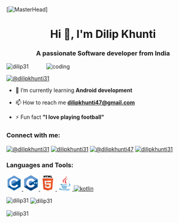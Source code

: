 [![MasterHead](https://1.bp.blogspot.com/-7A4WynwLsMw/XbBpCXG8fHI/AAAAAAAAMt4/uOa1bpLskYgrwGbllhSu2SDj_Mig8SXJQCLcBGAsYHQ/s1600/2000_600px.gif)]
<h1 align="center">Hi 👋, I'm Dilip Khunti</h1>
<h3 align="center">A passionate Software developer from India</h3>
<img align="right" alt ="coding" width="400" src="https://cdn.dribbble.com/users/1162077/screenshots/3848914/programmer.gif">

<p align="left"> <img src="https://komarev.com/ghpvc/?username=dilip31&label=Profile%20views&color=0e75b6&style=flat" alt="dilip31" /> </p>

<p align="left"> <a href="https://twitter.com/@dilipkhunti31" target="blank"><img src="https://img.shields.io/twitter/follow/@dilipkhunti31?logo=twitter&style=for-the-badge" alt="@dilipkhunti31" /></a> </p>

- 🌱 I’m currently learning **Android development**

- 📫 How to reach me **dilipkhunti47@gmail.com**

- ⚡ Fun fact **"I love playing football"**

<h3 align="left">Connect with me:</h3>
<p align="left">
<a href="https://twitter.com/@dilipkhunti31" target="blank"><img align="center" src="https://raw.githubusercontent.com/rahuldkjain/github-profile-readme-generator/master/src/images/icons/Social/twitter.svg" alt="@dilipkhunti31" height="30" width="40" /></a>
<a href="https://instagram.com/dilipkhunti31" target="blank"><img align="center" src="https://raw.githubusercontent.com/rahuldkjain/github-profile-readme-generator/master/src/images/icons/Social/instagram.svg" alt="dilipkhunti31" height="30" width="40" /></a>
<a href="https://www.hackerrank.com/@dilipkhunti47" target="blank"><img align="center" src="https://raw.githubusercontent.com/rahuldkjain/github-profile-readme-generator/master/src/images/icons/Social/hackerrank.svg" alt="@dilipkhunti47" height="30" width="40" /></a>
<a href="https://www.leetcode.com/dilipkhunti31" target="blank"><img align="center" src="https://raw.githubusercontent.com/rahuldkjain/github-profile-readme-generator/master/src/images/icons/Social/leet-code.svg" alt="dilipkhunti31" height="30" width="40" /></a>
</p>

<h3 align="left">Languages and Tools:</h3>
<p align="left"> <a href="https://www.cprogramming.com/" target="_blank" rel="noreferrer"> <img src="https://raw.githubusercontent.com/devicons/devicon/master/icons/c/c-original.svg" alt="c" width="40" height="40"/> </a> <a href="https://www.w3schools.com/cpp/" target="_blank" rel="noreferrer"> <img src="https://raw.githubusercontent.com/devicons/devicon/master/icons/cplusplus/cplusplus-original.svg" alt="cplusplus" width="40" height="40"/> </a> <a href="https://www.w3.org/html/" target="_blank" rel="noreferrer"> <img src="https://raw.githubusercontent.com/devicons/devicon/master/icons/html5/html5-original-wordmark.svg" alt="html5" width="40" height="40"/> </a> <a href="https://www.java.com" target="_blank" rel="noreferrer"> <img src="https://raw.githubusercontent.com/devicons/devicon/master/icons/java/java-original.svg" alt="java" width="40" height="40"/> </a> <a href="https://kotlinlang.org" target="_blank" rel="noreferrer"> <img src="https://www.vectorlogo.zone/logos/kotlinlang/kotlinlang-icon.svg" alt="kotlin" width="40" height="40"/> </a> </p>

<p><img align="left" src="https://github-readme-stats.vercel.app/api/top-langs?username=dilip31&show_icons=true&locale=en&layout=compact" alt="dilip31" /></p>

<p>&nbsp;<img align="center" src="https://github-readme-stats.vercel.app/api?username=dilip31&show_icons=true&locale=en" alt="dilip31" /></p>

<p><img align="center" src="https://github-readme-streak-stats.herokuapp.com/?user=dilip31&" alt="dilip31" /></p>
